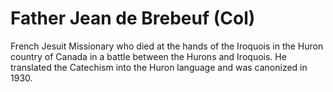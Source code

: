 # Father Jean de Brebeuf (Col)

French Jesuit Missionary who died at the hands of the Iroquois in the Huron country of Canada in a battle between the Hurons and Iroquois. He translated the Catechism into the Huron language and was canonized in 1930.